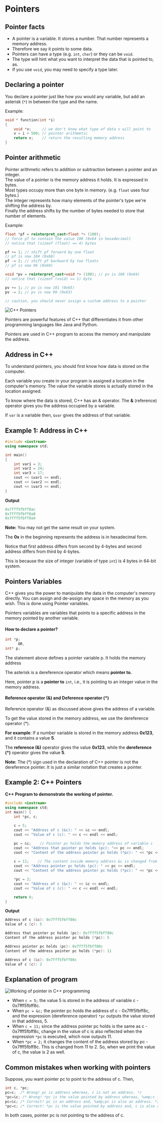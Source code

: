 # Pointers

## Pointer facts

* A pointer is a variable. It stores a number. That number represents a memory address.
* Therefore we say it points to some data.
* Pointers can have a type \(e.g. `int`, `char`\) or they can be `void`.
* The type will hint what you want to interpret the data that is pointed to, as.
* If you use `void`, you may need to specify a type later.

## Declaring a pointer

You declare a pointer just like how you would any variable, but add an asterisk \(`*`\) in between the type and the name.  
  
Example:

```cpp
void * function(int *i)
{
    void *v;     // we don't know what type of data v will point to
    v = i + 500; // pointer arithmetic
    return v;    // return the resulting memory address
}
```

## Pointer arithmetic

Pointer arithmetic refers to addition or subtraction between a pointer and an integer.  
The value of a pointer is the memory address it holds. It is expressed in bytes.  
Most types occupy more than one byte in memory. \(e.g. `float` uses four bytes.\)  
The integer represents how many elements of the pointer's type we're shifting the address by.  
Finally the address shifts by the number of bytes needed to store that number of elements.  
  
Example:

```cpp
float *pf = reinterpret_cast<float *> (100);
// force pf to contain the value 100 (0x64 in hexadecimal)
// notice that (sizeof (float) == 4) bytes

pf += 1; // shift pf forward by one float
// pf is now 104 (0x68)
pf -= 2; // shift pf backward by two floats
// pf is now 96 (0x60)

void *pv = reinterpret_cast<void *> (100); // pv is 100 (0x64)
// notice that (sizeof (void) == 1) byte

pv += 1; // pv is now 101 (0x65)
pv -= 2; // pv is now 99 (0x63)

// caution, you should never assign a custom address to a pointer
```

![C++ Pointers](https://cdn.programiz.com/sites/tutorial2program/files/cpp-pointers_1.jpg)

Pointers are powerful features of C++ that differentiates it from other programming languages like Java and Python.

Pointers are used in C++ program to access the memory and manipulate the address.

## Address in C++

To understand pointers, you should first know how data is stored on the computer.

Each variable you create in your program is assigned a location in the computer's memory. The value the variable stores is actually stored in the location assigned.

To know where the data is stored, C++ has an & operator. The **&** \(reference\) operator gives you the address occupied by a variable.

If `var` is a variable then, `&var` gives the address of that variable.

## Example 1: Address in C++

```cpp
#include <iostream>
using namespace std;

int main()
{
    int var1 = 3;
    int var2 = 24;
    int var3 = 17;
    cout << &var1 << endl;
    cout << &var2 << endl;
    cout << &var3 << endl;
}
```

**Output**

```cpp
0x7fff5fbff8ac
0x7fff5fbff8a8
0x7fff5fbff8a4
```

**Note:** You may not get the same result on your system.

The **0x** in the beginning represents the address is in hexadecimal form.

Notice that first address differs from second by 4-bytes and second address differs from third by 4-bytes.

This is because the size of integer \(variable of type `int`\) is 4 bytes in 64-bit system.

## Pointers Variables

C++ gives you the power to manipulate the data in the computer's memory directly. You can assign and de-assign any space in the memory as you wish. This is done using Pointer variables.

Pointers variables are variables that points to a specific address in the memory pointed by another variable.

#### How to declare a pointer?

```cpp
int *p;
      OR,
int* p;
```

The statement above defines a pointer variable p. It holds the memory address

The asterisk is a dereference operator which means **pointer to.**

Here, pointer p is a **pointer to** `int`, i.e., it is pointing to an integer value in the memory address.

#### Reference operator \(&\) and Deference operator \(\*\)

Reference operator \(&\) as discussed above gives the address of a variable.

To get the value stored in the memory address, we use the dereference operator \(\*\).

**For example**: If a number variable is stored in the memory address **0x123**, and it contains a value **5**.

The **reference \(&\)** operator gives the value **0x123**, while the **dereference \(\*\)** operator gives the value **5**.

**Note:** The \(\*\) sign used in the declaration of C++ pointer is not the dereference pointer. It is just a similar notation that creates a pointer.

## Example 2: C++ Pointers

**C++ Program to demonstrate the working of pointer.**

```cpp
#include <iostream>
using namespace std;
int main() {
    int *pc, c;
    
    c = 5;
    cout << "Address of c (&c): " << &c << endl;
    cout << "Value of c (c): " << c << endl << endl;

    pc = &c;    // Pointer pc holds the memory address of variable c
    cout << "Address that pointer pc holds (pc): "<< pc << endl;
    cout << "Content of the address pointer pc holds (*pc): " << *pc << endl << endl;
    
    c = 11;    // The content inside memory address &c is changed from 5 to 11.
    cout << "Address pointer pc holds (pc): " << pc << endl;
    cout << "Content of the address pointer pc holds (*pc): " << *pc << endl << endl;

    *pc = 2; 
    cout << "Address of c (&c): " << &c << endl;
    cout << "Value of c (c): " << c << endl << endl;

    return 0;
}
```

**Output**

```cpp
Address of c (&c): 0x7fff5fbff80c
Value of c (c): 5

Address that pointer pc holds (pc): 0x7fff5fbff80c
Content of the address pointer pc holds (*pc): 5

Address pointer pc holds (pc): 0x7fff5fbff80c
Content of the address pointer pc holds (*pc): 11

Address of c (&c): 0x7fff5fbff80c
Value of c (c): 2
```

## **Explanation of program**

![Working of pointer in C++ programming](https://cdn.programiz.com/sites/tutorial2program/files/pointers.jpg)

* When `c = 5;` the value 5 is stored in the address of variable c - 0x7fff5fbff8c.
* When `pc = &c;` the pointer pc holds the address of c - 0x7fff5fbff8c, and the expression \(dereference operator\) `*pc` outputs the value stored in that address, 5.
* When `c = 11;` since the address pointer pc holds is the same as c - 0x7fff5fbff8c, change in the value of c is also reflected when the expression `*pc` is executed, which now outputs 11.
* When `*pc = 2;` it changes the content of the address stored by pc - 0x7fff5fbff8c. This is changed from 11 to 2. So, when we print the value of c, the value is 2 as well.

## Common mistakes when working with pointers

Suppose, you want pointer pc to point to the address of c. Then,

```cpp
int c, *pc;
pc=c;  /* Wrong! pc is address whereas, c is not an address. */
*pc=&c; /* Wrong! *pc is the value pointed by address whereas, %amp;c is an address. */
pc=&c; /* Correct! pc is an address and, %amp;pc is also an address. */
*pc=c; /* Correct! *pc is the value pointed by address and, c is also a value. */
```

In both cases, pointer pc is not pointing to the address of c.


